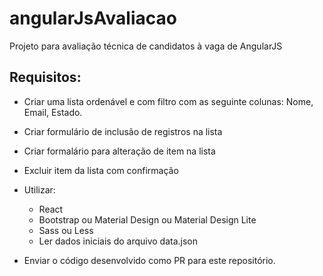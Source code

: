 # angularJsAvaliacao

Projeto para avaliação técnica de candidatos à vaga de AngularJS

## Requisitos:

* Criar uma lista ordenável e com filtro com as seguinte colunas:
    Nome, Email, Estado.
    
* Criar formulário de inclusão de registros na lista
* Criar formalário para alteração de item na lista
* Excluir item da lista com confirmação

* Utilizar:
  - React
  - Bootstrap ou Material Design ou Material Design Lite
  - Sass ou Less
  - Ler dados iniciais do arquivo data.json

* Enviar o código desenvolvido como PR para este repositório.

